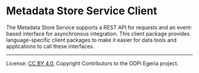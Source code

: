 <!-- SPDX-License-Identifier: CC-BY-4.0 -->
<!-- Copyright Contributors to the ODPi Egeria project. -->

# Metadata Store Service Client

The Metadata Store Service supports a REST API for requests and an event-based
interface for asynchronous integration.  This client
package provides language-specific client packages to make it easier
for data tools and applications to call these interfaces.

----
License: [CC BY 4.0](https://creativecommons.org/licenses/by/4.0/),
Copyright Contributors to the ODPi Egeria project.
